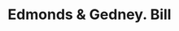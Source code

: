 ---
doi: 10.7916/D8K08GC2
date_other: '1880'
date_other_textual: '1880'
form: printed ephemera
genre:
- Invoices
name:
- Edmonds & Gedney
object_in_context_url: https://biggert.cul.columbia.edu/items/view/ave_biggert_00982
subject_hierarchical_geographic:
- New York, New York, United States
subject_name:
- Edmonds & Gedney
title: Edmonds & Gedney. Bill
sort_title: Edmonds & Gedney. Bill
call_number: ave_biggert_00982
coordinates:
- 40.71277777777778,-74.00583333333333
pid: ave_biggert_00982
identifiers: ave_biggert_00982
permalink: /biggert/ave_biggert_00982/
layout: iiif-image-page
---